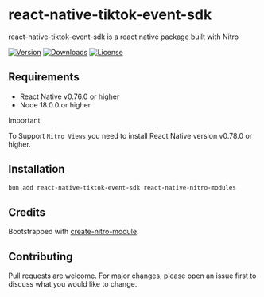 # react-native-tiktok-event-sdk

react-native-tiktok-event-sdk is a react native package built with Nitro

[![Version](https://img.shields.io/npm/v/react-native-tiktok-event-sdk.svg)](https://www.npmjs.com/package/react-native-tiktok-event-sdk)
[![Downloads](https://img.shields.io/npm/dm/react-native-tiktok-event-sdk.svg)](https://www.npmjs.com/package/react-native-tiktok-event-sdk)
[![License](https://img.shields.io/npm/l/react-native-tiktok-event-sdk.svg)](https://github.com/patrickkabwe/react-native-tiktok-event-sdk/LICENSE)

## Requirements

- React Native v0.76.0 or higher
- Node 18.0.0 or higher

> [!IMPORTANT]  
> To Support `Nitro Views` you need to install React Native version v0.78.0 or higher.

## Installation

```bash
bun add react-native-tiktok-event-sdk react-native-nitro-modules
```

## Credits

Bootstrapped with [create-nitro-module](https://github.com/patrickkabwe/create-nitro-module).

## Contributing

Pull requests are welcome. For major changes, please open an issue first to discuss what you would like to change.
